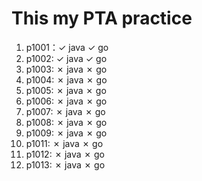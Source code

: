 # This my PTA practice

1. p1001：&check; java  &check; go
2. p1002: &check; java &check; go
2. p1003: &cross; java &cross; go
2. p1004: &cross; java &cross; go
2. p1005: &cross; java &cross; go
2. p1006: &cross; java &cross; go
2. p1007: &cross; java &cross; go
2. p1008: &cross; java &cross; go
2. p1009: &cross; java &cross; go
2. p1011: &cross; java &cross; go
2. p1012: &cross; java &cross; go
2. p1013: &cross; java &cross; go
